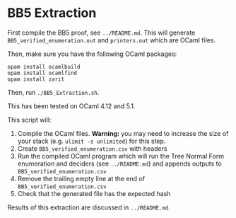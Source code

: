 # BB5 Extraction

First compile the BB5 proof, see `../README.md`. This will generate `BB5_verified_enumeration.out` and `printers.out` which are OCaml files.

Then, make sure you have the following OCaml packages:

```
opam install ocamlbuild
opam install ocamlfind
opam install zarit
```

Then, run `./BB5_Extraction.sh`.

This has been tested on OCaml 4.12 and 5.1.

This script will:

1. Compile the OCaml files. **Warning:** you may need to increase the size of your stack (e.g. `ulimit -s unlimited`) for this step.
2. Create `BB5_verified_enumeration.csv` with headers
3. Run the compiled OCaml program which will run the Tree Normal Form enumeration and deciders (see `../README.md`) and appends outputs to `BB5_verified_enumeration.csv`
4. Remove the trailing empty line at the end of `BB5_verified_enumeration.csv`
5. Check that the generated file has the expected hash

Results of this extraction are discussed in `../README.md`.